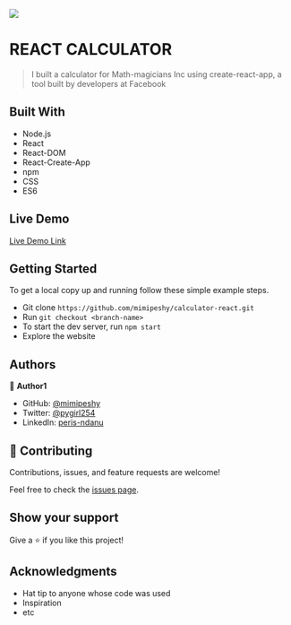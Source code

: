 ![](https://img.shields.io/badge/Microverse-blueviolet) 

# REACT CALCULATOR

> I built a calculator for Math-magicians Inc using create-react-app, a tool built by developers at Facebook

## Built With

- Node.js
- React
- React-DOM
- React-Create-App
- npm
- CSS
- ES6


## Live Demo

[Live Demo Link](https://peris-calc.netlify.app/)


## Getting Started

To get a local copy up and running follow these simple example steps.

- Git clone `https://github.com/mimipeshy/calculator-react.git`
- Run `git checkout <branch-name>`
- To start the dev server, run `npm start`
- Explore the website 


## Authors

👤 **Author1**

- GitHub: [@mimipeshy](https://github.com/mimipeshy)
- Twitter: [@pygirl254](https://twitter.com/pygirl254)
- LinkedIn: [peris-ndanu](https://www.linkedin.com/in/peris-ndanu-405083193/)

## 🤝 Contributing

Contributions, issues, and feature requests are welcome!

Feel free to check the [issues page](issues/).

## Show your support

Give a ⭐️ if you like this project!

## Acknowledgments

- Hat tip to anyone whose code was used
- Inspiration
- etc
